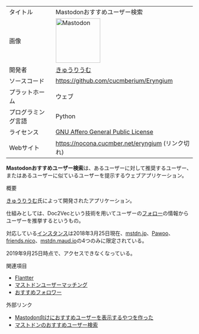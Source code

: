 <div class="mw-parser-output">

|                    |                                                                                                                                                                                                                                                                                                                                       |
|--------------------|---------------------------------------------------------------------------------------------------------------------------------------------------------------------------------------------------------------------------------------------------------------------------------------------------------------------------------------|
| タイトル           | Mastodonおすすめユーザー検索                                                                                                                                                                                                                                                                                                          |
| 画像               | <a href="/%E3%83%95%E3%82%A1%E3%82%A4%E3%83%AB:Mastodon_logo.png" class="image" title="Mastodon"><img src="/images/thumb/0/00/Mastodon_logo.png/120px-Mastodon_logo.png" srcset="/images/thumb/0/00/Mastodon_logo.png/180px-Mastodon_logo.png 1.5x, /images/0/00/Mastodon_logo.png 2x" width="120" height="120" alt="Mastodon" /></a> |
| 開発者             | [きゅうりうむ](/%E3%81%8D%E3%82%85%E3%81%86%E3%82%8A%E3%81%86%E3%82%80 "きゅうりうむ")                                                                                                                                                                                                                                                |
| ソースコード       | <a href="https://github.com/cucmberium/Eryngium" class="external free" rel="nofollow">https://github.com/cucmberium/Eryngium</a>                                                                                                                                                                                                      |
| プラットホーム     | ウェブ                                                                                                                                                                                                                                                                                                                                |
| プログラミング言語 | Python                                                                                                                                                                                                                                                                                                                                |
| ライセンス         | [GNU Affero General Public License](/GNU_Affero_General_Public_License "GNU Affero General Public License")                                                                                                                                                                                                                           |
| Webサイト          | https://nocona.cucmber.net/eryngium (リンク切れ)                                                                                                                                                                                                                                                                                      |

  
**Mastodonおすすめユーザー検索**は、あるユーザーに対して推奨するユーザー、またはあるユーザーに似ているユーザーを提示するウェブアプリケーション。

概要

[きゅうりうむ](/%E3%81%8D%E3%82%85%E3%81%86%E3%82%8A%E3%81%86%E3%82%80 "きゅうりうむ")氏によって開発されたアプリケーション。

仕組みとしては、Doc2Vecという技術を用いてユーザーの[フォロー](/%E3%83%95%E3%82%A9%E3%83%AD%E3%83%BC "フォロー")の情報からユーザーを推挙するというもの。

対応している[インスタンス](/%E3%82%A4%E3%83%B3%E3%82%B9%E3%82%BF%E3%83%B3%E3%82%B9 "インスタンス")は2018年3月25日現在、[mstdn.jp](/Mstdn.jp "Mstdn.jp")、[Pawoo](/Pawoo "Pawoo")、[friends.nico](/Friends.nico "Friends.nico")、[mstdn.maud.io](/Mstdn.maud.io "Mstdn.maud.io")の4つのみに限定されている。

2019年9月25日時点で、アクセスできなくなっている。

関連項目

-   [Flantter](/Flantter "Flantter")
-   [マストドンユーザーマッチング](/%E3%83%9E%E3%82%B9%E3%83%88%E3%83%89%E3%83%B3%E3%83%A6%E3%83%BC%E3%82%B6%E3%83%BC%E3%83%9E%E3%83%83%E3%83%81%E3%83%B3%E3%82%B0 "マストドンユーザーマッチング")
-   [おすすめフォロワー](/%E3%81%8A%E3%81%99%E3%81%99%E3%82%81%E3%83%95%E3%82%A9%E3%83%AD%E3%83%AF%E3%83%BC "おすすめフォロワー")

外部リンク

-   <a href="http://cucmberium.hatenablog.com/entry/2018/03/25/203828" class="external text" rel="nofollow">Mastodon向けにおすすめユーザーを表示するやつを作った</a>
-   <a href="http://www.itmedia.co.jp/news/articles/1803/25/news031.html" class="external text" rel="nofollow">マストドンのおすすめユーザー検索</a>

</div>
